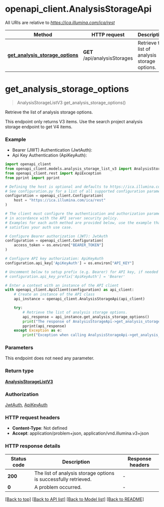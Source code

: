# openapi_client.AnalysisStorageApi

All URIs are relative to *https://ica.illumina.com/ica/rest*

Method | HTTP request | Description
------------- | ------------- | -------------
[**get_analysis_storage_options**](AnalysisStorageApi.md#get_analysis_storage_options) | **GET** /api/analysisStorages | Retrieve the list of analysis storage options.


# **get_analysis_storage_options**
> AnalysisStorageListV3 get_analysis_storage_options()

Retrieve the list of analysis storage options.

This endpoint only returns V3 items. Use the search project analysis storage endpoint to get V4 items.

### Example

* Bearer (JWT) Authentication (JwtAuth):
* Api Key Authentication (ApiKeyAuth):

```python
import openapi_client
from openapi_client.models.analysis_storage_list_v3 import AnalysisStorageListV3
from openapi_client.rest import ApiException
from pprint import pprint

# Defining the host is optional and defaults to https://ica.illumina.com/ica/rest
# See configuration.py for a list of all supported configuration parameters.
configuration = openapi_client.Configuration(
    host = "https://ica.illumina.com/ica/rest"
)

# The client must configure the authentication and authorization parameters
# in accordance with the API server security policy.
# Examples for each auth method are provided below, use the example that
# satisfies your auth use case.

# Configure Bearer authorization (JWT): JwtAuth
configuration = openapi_client.Configuration(
    access_token = os.environ["BEARER_TOKEN"]
)

# Configure API key authorization: ApiKeyAuth
configuration.api_key['ApiKeyAuth'] = os.environ["API_KEY"]

# Uncomment below to setup prefix (e.g. Bearer) for API key, if needed
# configuration.api_key_prefix['ApiKeyAuth'] = 'Bearer'

# Enter a context with an instance of the API client
with openapi_client.ApiClient(configuration) as api_client:
    # Create an instance of the API class
    api_instance = openapi_client.AnalysisStorageApi(api_client)

    try:
        # Retrieve the list of analysis storage options.
        api_response = api_instance.get_analysis_storage_options()
        print("The response of AnalysisStorageApi->get_analysis_storage_options:\n")
        pprint(api_response)
    except Exception as e:
        print("Exception when calling AnalysisStorageApi->get_analysis_storage_options: %s\n" % e)
```



### Parameters

This endpoint does not need any parameter.

### Return type

[**AnalysisStorageListV3**](AnalysisStorageListV3.md)

### Authorization

[JwtAuth](../README.md#JwtAuth), [ApiKeyAuth](../README.md#ApiKeyAuth)

### HTTP request headers

 - **Content-Type**: Not defined
 - **Accept**: application/problem+json, application/vnd.illumina.v3+json

### HTTP response details

| Status code | Description | Response headers |
|-------------|-------------|------------------|
**200** | The list of analysis storage options is successfully retrieved. |  -  |
**0** | A problem occurred. |  -  |

[[Back to top]](#) [[Back to API list]](../README.md#documentation-for-api-endpoints) [[Back to Model list]](../README.md#documentation-for-models) [[Back to README]](../README.md)

